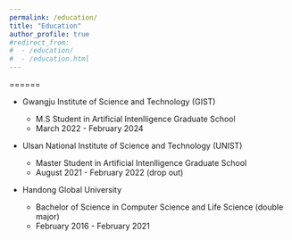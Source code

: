 ```yaml
---
permalink: /education/
title: "Education"
author_profile: true
#redirect_from: 
#  - /education/
#  - /education.html
---
```


======  
* Gwangju Institute of Science and Technology (GIST)
  * M.S Student in Artificial Intenlligence Graduate School
  * March 2022 - February 2024

* Ulsan National Institute of Science and Technology (UNIST)
  * Master Student in Artificial Intenlligence Graduate School
  * August 2021 - February 2022 (drop out)

* Handong Global University
  * Bachelor of Science in Computer Science and Life Science (double major)
  * February 2016 - February 2021

